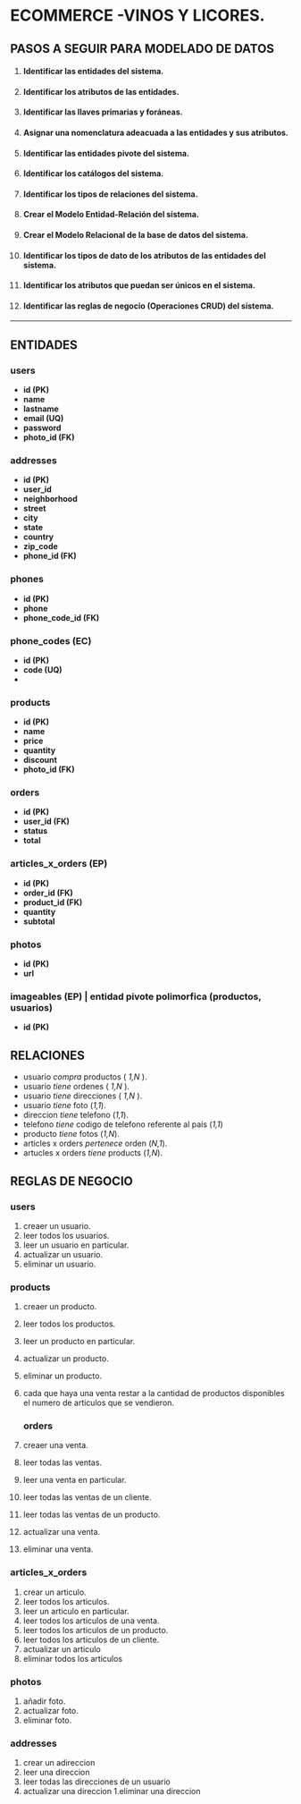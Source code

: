 # ECOMMERCE -VINOS Y LICORES.

## PASOS A SEGUIR PARA MODELADO DE DATOS

1. #### Identificar las entidades del sistema. 
1. #### Identificar los atributos de las entidades. 
1. #### Identificar las llaves primarias y foráneas. 
1. #### Asignar una nomenclatura adeacuada a las entidades y sus atributos. 
1. #### Identificar las entidades pivote del sistema. 
1. #### Identificar los catálogos del sistema. 
1. #### Identificar los tipos de relaciones del sistema.
1. #### Crear el Modelo Entidad-Relación del sistema.
1. #### Crear el Modelo Relacional de la base de datos del sistema.
1. #### Identificar los tipos de dato de los atributos de las entidades del sistema.
1. #### Identificar los atributos que puedan ser únicos en el sistema.
1. #### Identificar las reglas de negocio (Operaciones CRUD) del sistema.

---

## ENTIDADES

### users

-   **id (PK)**
-   **name**
-   **lastname**
-   **email (UQ)**
-   **password**
-   **photo_id (FK)**

### addresses

-   **id (PK)**
-   **user_id**
-   **neighborhood**
-   **street**
-   **city**
-   **state**
-   **country**
-   **zip_code**
-   **phone_id (FK)**

### phones

-   **id (PK)**
-   **phone**
-   **phone_code_id (FK)**

### phone_codes (EC)

-   **id (PK)**
-   **code (UQ)**
-

### products

-   **id (PK)**
-   **name**
-   **price**
-   **quantity**
-   **discount**
-   **photo_id (FK)**

### orders

-   **id (PK)**
-   **user_id (FK)**
-   **status**
-   **total**

### articles_x_orders (EP)

-   **id (PK)**
-   **order_id (FK)**
-   **product_id (FK)**
-   **quantity**
-   **subtotal**

### photos

-   **id (PK)**
-   **url**

### imageables (EP) | entidad pivote polimorfica (productos, usuarios)

-   **id (PK)**

## RELACIONES

-   usuario _compra_ productos ( _1,N_ ).
-   usuario _tiene_ ordenes ( _1,N_ ).
-   usuario _tiene_ direcciones ( _1,N_ ).
-   usuario _tiene_ foto (_1,1_).
-   direccion _tiene_ telefono (_1,1_).
-   telefono _tiene_ codigo de telefono referente al país (_1,1_)
-   producto _tiene_ fotos (_1,N_).
-   articles x orders _pertenece_ orden (_N,1_).
-   artucles x orders _tiene_ products (_1,N_).

## REGLAS DE NEGOCIO

### users

1. creaer un usuario.
1. leer todos los usuarios.
1. leer un usuario en particular.
1. actualizar un usuario.
1. eliminar un usuario.

### products

1. creaer un producto.
1. leer todos los productos.
1. leer un producto en particular.
1. actualizar un producto.
1. eliminar un producto.
1. cada que haya una venta restar a la cantidad de productos disponibles el numero de articulos que se vendieron.

    ### orders

1. creaer una venta.
1. leer todas las ventas.
1. leer una venta en particular.
1. leer todas las ventas de un cliente.
1. leer todas las ventas de un producto.
1. actualizar una venta.
1. eliminar una venta.

### articles_x_orders

1. crear un articulo.
1. leer todos los articulos.
1. leer un articulo en particular.
1. leer todos los articulos de una venta.
1. leer todos los articulos de un producto.
1. leer todos los articulos de un cliente.
1. actualizar un articulo
1. eliminar todos los articulos

### photos

1. añadir foto.
1. actualizar foto.
1. eliminar foto.

### addresses

1. crear un adireccion
1. leer una direccion
1. leer todas las direcciones de un usuario
1. actualizar una direccion
1.eliminar una direccion
